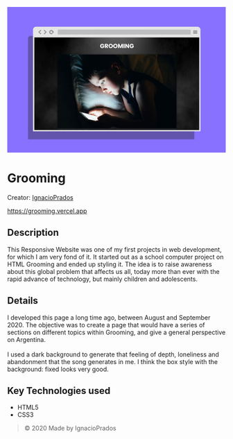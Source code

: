 ![banner](https://raw.githubusercontent.com/IgnacioPrados/web/gh-pages/assets/img/work1.jpg)
# Grooming

Creator: [IgnacioPrados](https://github.com/IgnacioPrados)

https://grooming.vercel.app

## Description
This Responsive Website was one of my first projects in web development, for which I am very fond of it. It started out as a school computer project on HTML Grooming and ended up styling it. The idea is to raise awareness about this global problem that affects us all, today more than ever with the rapid advance of technology, but mainly children and adolescents.

## Details
I developed this page a long time ago, between August and September 2020. The objective was to create a page that would have a series of sections on different topics within Grooming, and give a general perspective on Argentina.
<br><br>
I used a dark background to generate that feeling of depth, loneliness and abandonment that the song generates in me. I think the box style with the background: fixed looks very good.

## Key Technologies used
- HTML5
- CSS3

> © 2020 Made by IgnacioPrados
